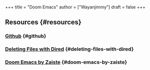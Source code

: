 +++
title = "Doom Emacs"
author = ["Wayanjimmy"]
draft = false
+++

## Resources {#resources}


### [Github](https://github.com/hlissner/doom-emacs) {#github}


### [Deleting Files with Dired](https://www.gnu.org/software/emacs/manual/html%5Fnode/emacs/Dired-Deletion.html) {#deleting-files-with-dired}


### [Doom Emacs by Zaiste](https://www.youtube.com/playlist?list=PLhXZp00uXBk4np17N39WvB80zgxlZfVwj) {#doom-emacs-by-zaiste}
